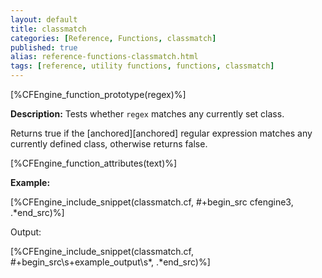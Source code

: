 ```yaml
---
layout: default
title: classmatch
categories: [Reference, Functions, classmatch]
published: true
alias: reference-functions-classmatch.html
tags: [reference, utility functions, functions, classmatch]
---
```


[%CFEngine_function_prototype(regex)%]

**Description:** Tests whether `regex` matches any currently set class.

Returns true if the [anchored][anchored] regular expression matches any 
currently defined class, otherwise returns false.

[%CFEngine_function_attributes(text)%]

**Example:**

[%CFEngine_include_snippet(classmatch.cf, #\+begin_src cfengine3, .*end_src)%]

Output:

[%CFEngine_include_snippet(classmatch.cf, #\+begin_src\s+example_output\s*, .*end_src)%]

